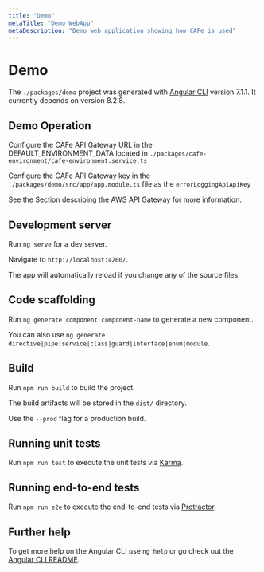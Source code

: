 ```yaml
---
title: "Demo"
metaTitle: "Demo WebApp"
metaDescription: "Demo web application showing how CAFe is used"
---
```


# Demo

The `./packages/demo` project was generated with [Angular CLI](https://github.com/angular/angular-cli) version 7.1.1.
It currently depends on version 8.2.8.

## Demo Operation

Configure the CAFe API Gateway URL in the DEFAULT_ENVIRONMENT_DATA located in `./packages/cafe-environment/cafe-environment.service.ts`

Configure the CAFe API Gateway key in the `./packages/demo/src/app/app.module.ts` file as the `errorLoggingApiApiKey`

See the Section describing the AWS API Gateway for more information.

## Development server

Run `ng serve` for a dev server.

Navigate to `http://localhost:4200/`.

The app will automatically reload if you change any of the source files.

## Code scaffolding

Run `ng generate component component-name` to generate a new component.

You can also use `ng generate directive|pipe|service|class|guard|interface|enum|module`.

## Build

Run `npm run build` to build the project.

The build artifacts will be stored in the `dist/` directory.

Use the `--prod` flag for a production build.

## Running unit tests

Run `npm run test` to execute the unit tests via [Karma](https://karma-runner.github.io).

## Running end-to-end tests

Run `npm run e2e` to execute the end-to-end tests via [Protractor](http://www.protractortest.org/).

## Further help

To get more help on the Angular CLI use `ng help` or go check out the [Angular CLI README](https://github.com/angular/angular-cli/blob/master/README.md).

